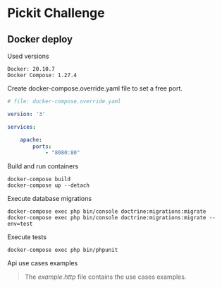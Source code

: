 # Pickit Challenge

## Docker deploy
Used versions
```text
Docker: 20.10.7
Docker Compose: 1.27.4
```


Create docker-compose.override.yaml file to set a free port.
```yaml
# file: docker-compose.override.yaml

version: '3'

services:

    apache:
        ports:
            - "8080:80"
```

Build and run containers 
```shell
docker-compose build
docker-compose up --detach
```

Execute database migrations
```shell
docker-compose exec php bin/console doctrine:migrations:migrate 
docker-compose exec php bin/console doctrine:migrations:migrate --env=test
```

Execute tests
```shell
docker-compose exec php bin/phpunit
```
Api use cases examples
> The *example.http* file contains the use cases examples. 